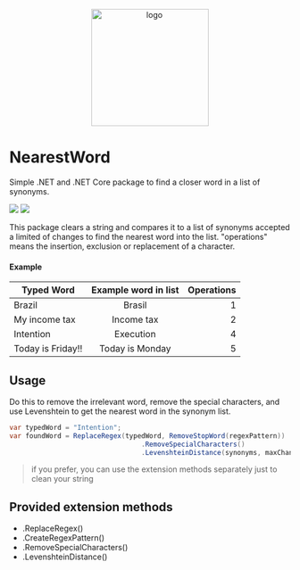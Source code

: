 <p align="center" >
    <a href="https://www.flaticon.com/free-icon/bird_212800#"> 
        <img alt="logo" src="https://raw.githubusercontent.com/walldba/NearestWord/master/nearLogo.png" width="210" height="210">
    </a>
</p>

# NearestWord

Simple .NET and .NET Core package to find a closer word in a list of synonyms.

[![][build-img]][build]
[![][nuget-img]][nuget]

[build]:     https://ci.appveyor.com/project/walldba/nearestword
[build-img]: https://ci.appveyor.com/api/projects/status/qov7081vpw3ex354?svg=true

[nuget]:     https://www.nuget.org/packages/nearestword
[nuget-img]: https://badge.fury.io/nu/NearestWord.svg

This package clears a string and compares it to a list of synonyms accepted a limited of changes to find the nearest word into the list. 
"operations" means the insertion, exclusion or replacement of a character.

#### Example

| Typed Word    | Example word in list  | Operations  |
| ------------- |:-------------:| -----:|
| Brazil        | Brasil        |   1   |
| My income tax      |    Income tax |2
| Intention     | Execution     |   4   |
| Today is Friday!! | Today is Monday      |    5 |


## Usage
Do this to remove the irrelevant word, remove the special characters, and use Levenshtein to get the nearest word in the synonym list.
```cs
var typedWord = "Intention";
var foundWord = ReplaceRegex(typedWord, RemoveStopWord(regexPattern))
                                 .RemoveSpecialCharacters()
                                 .LevenshteinDistance(synonyms, maxChanges);
```
> if you prefer, you can use the extension methods separately just to clean your string

## Provided extension methods
* .ReplaceRegex()
* .CreateRegexPattern()
* .RemoveSpecialCharacters()
* .LevenshteinDistance()
